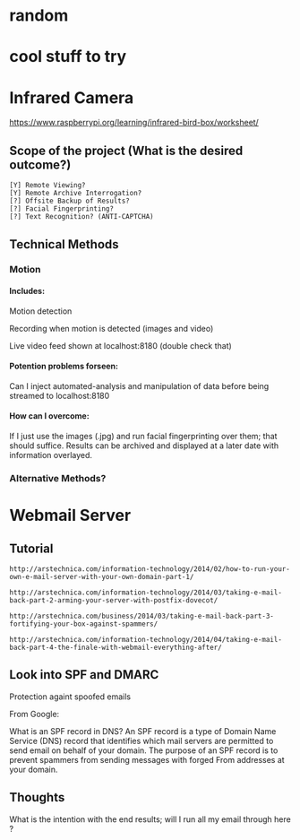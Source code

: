 # random

# cool stuff to try
# Infrared Camera
https://www.raspberrypi.org/learning/infrared-bird-box/worksheet/

## Scope of the project (What is the desired outcome?)
	[Y] Remote Viewing?
	[Y] Remote Archive Interrogation?
	[?] Offsite Backup of Results?
	[?] Facial Fingerprinting?
	[?] Text Recognition? (ANTI-CAPTCHA)

## Technical Methods
### Motion
#### Includes:

Motion detection

Recording when motion is detected (images and video)

Live video feed shown at localhost:8180 (double check that)

#### Potention problems forseen:

Can I inject automated-analysis and manipulation of data before being streamed to localhost:8180

#### How can I overcome:

If I just use the images (.jpg) and run facial fingerprinting over them; that should suffice.
Results can be archived and displayed at a later date with information overlayed.

### Alternative Methods?

# Webmail Server
## Tutorial
	http://arstechnica.com/information-technology/2014/02/how-to-run-your-own-e-mail-server-with-your-own-domain-part-1/

	http://arstechnica.com/information-technology/2014/03/taking-e-mail-back-part-2-arming-your-server-with-postfix-dovecot/

	http://arstechnica.com/business/2014/03/taking-e-mail-back-part-3-fortifying-your-box-against-spammers/

	http://arstechnica.com/information-technology/2014/04/taking-e-mail-back-part-4-the-finale-with-webmail-everything-after/


## Look into SPF and DMARC
Protection againt spoofed emails

From Google:

What is an SPF record in DNS? An SPF record is a type of Domain Name Service (DNS) record that identifies which mail servers are permitted to send email on behalf of your domain. The purpose of an SPF record is to prevent spammers from sending messages with forged From addresses at your domain.

## Thoughts
What is the intention with the end results; will I run all my email through here ?
